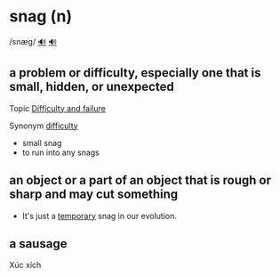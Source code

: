 # snag (n)

/snæɡ/ [🔊](https://www.oxfordlearnersdictionaries.com/media/english/uk_pron/s/sna/snag_/snag__gb_1.mp3) [🔊](https://www.oxfordlearnersdictionaries.com/media/english/us_pron/s/sna/snag_/snag__us_1.mp3)

## a problem or difficulty, especially one that is small, hidden, or unexpected

Topic [Difficulty and failure](../topics/difficulty-and-failure.md#difficulty--failure)

Synonym [difficulty]()

- small snag
- to run into any snags

## an object or a part of an object that is rough or sharp and may cut something

- It's just a [temporary](../t/temporary-adj.md#lasting-or-intended-to-last-or-be-used-only-for-a-short-of-time-not-permanent) snag in our evolution.

## a sausage

Xúc xích